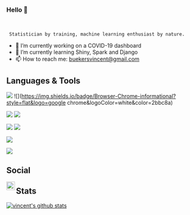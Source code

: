 ### Hello 👋

<!--
**VincentBuekers/VincentBuekers** is a ✨ _special_ ✨ repository because its `README.md` (this file) appears on your GitHub profile.

Here are some ideas to get you started:
-->

<br/>
     
     Statistician by training, machine learning enthusiast by nature.

- 🔭 I’m currently working on a COVID-19 dashboard
- 🌱 I’m currently learning Shiny, Spark and Django
- 📫 How to reach me: buekersvincent@gmail.com

## Languages & Tools

![](https://img.shields.io/badge/OS-Windows-informational?style=flat&logo=windows&logoColor=white&color=2bbc8a)
![](https://img.shields.io/badge/Browser-Chrome-informational?style=flat&logo=google chrome&logoColor=white&color=2bbc8a)

![](https://img.shields.io/badge/Code-Python-informational?style=flat&logo=python&logoColor=white&color=2bbc8a)
![](https://img.shields.io/badge/IDE-Jupyter-informational?style=flat&logo=jupyter&logoColor=white&color=2bbc8a)

![](https://img.shields.io/badge/Code-R-informational?style=flat&logo=R&logoColor=white&color=2bbc8a)
![](https://img.shields.io/badge/IDE-RStudio-informational?style=flat&logo=RStudio&logoColor=white&color=2bbc8a)

![](https://img.shields.io/badge/Code-MATLAB-informational?style=flat&logo=mathworks&logoColor=white&color=2bbc8a)

![](https://img.shields.io/badge/Typesetting-LaTeX-informational?style=flat&logo=overleaf&logoColor=white&color=2bbc8a)

## Social

<!-- Links to your social media accounts -->

<a href="https://www.linkedin.com/in/vincent-buekers-78a231140/">
      <img align="left" alt="Anshu's LinkdeIN" width="22px" src="https://cdn.jsdelivr.net/npm/simple-icons@v3/icons/linkedin.svg" />
</a>

## Stats

<!--[![Top Langs](https://github-readme-stats.vercel.app/api/top-langs/?username=VincentBuekers&show_icons=true)](https://github.com/VincentBuekers/github-readme-stats)-->
[![vincent's github stats](https://github-readme-stats.vercel.app/api?username=VincentBuekers&show_icons=true)](https://github.com/VincentBuekers/github-readme-stats)

